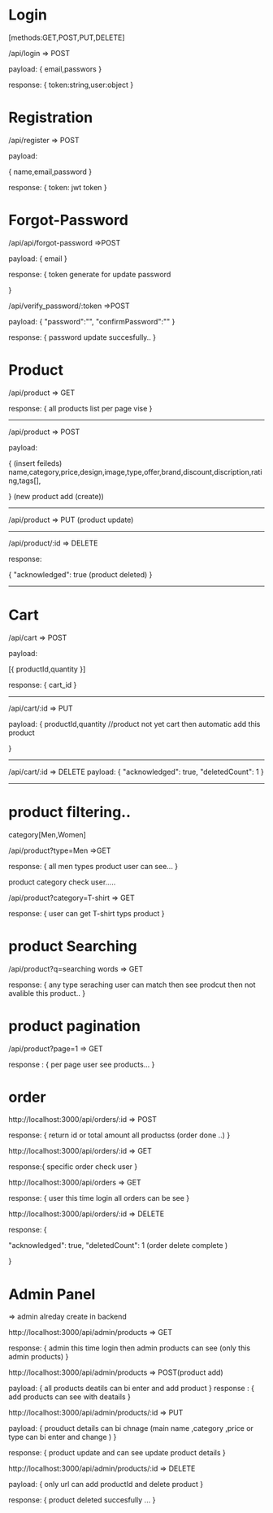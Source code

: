 # Login

[methods:GET,POST,PUT,DELETE]

/api/login => POST

payload:
{
email,passwors
}

response:
{
token:string,user:object
}

# Registration

/api/register => POST

payload:

{
name,email,password
}

response:
{
token: jwt token
}

# Forgot-Password

/api/api/forgot-password =>POST

payload:
{
email
}

response:
{
token generate for update password

}

/api/verify_password/:token =>POST

payload:
{
"password":"",
"confirmPassword":""
}

response:
{
password update succesfully..
}

# Product

/api/product => GET

response:
{
all products list per page vise
}

---

/api/product => POST

payload:

{
(insert feileds)
name,category,price,design,image,type,offer,brand,discount,discription,rating,tags[],

}
(new product add (create))

---

/api/product => PUT
(product update)

---

/api/product/:id => DELETE

response:

{
"acknowledged": true
(product deleted)
}

---

# Cart

/api/cart => POST

payload:

[{
productId,quantity
}]

response:
{
cart_id
}

---

/api/cart/:id => PUT

payload:
{
productId,quantity //product not yet cart then automatic add this product

}

---

/api/cart/:id => DELETE
payload:
{
"acknowledged": true,
"deletedCount": 1
}

---

# product filtering..

category[Men,Women]

/api/product?type=Men =>GET

response:
{
all men types product user can see...
}

product category check user.....

/api/product?category=T-shirt => GET

response:
{
user can get T-shirt typs product
}

# product Searching

/api/product?q=searching words => GET

response:
{
any type seraching user can match then see prodcut then
not avalible this product..
}

# product pagination

/api/product?page=1 => GET

response :
{
per page user see products...
}

# order

http://localhost:3000/api/orders/:id => POST

response:
{
return id or total amount all productss
(order done ..)
}

http://localhost:3000/api/orders/:id => GET

response:{
specific order check user
}

http://localhost:3000/api/orders => GET

response:
{
user this time login all orders can be see
}

http://localhost:3000/api/orders/:id => DELETE

response:
{

"acknowledged": true,
"deletedCount": 1
(order delete complete )

}

# Admin Panel

=> admin alreday create in backend

http://localhost:3000/api/admin/products => GET

response:
{
admin this time login then admin products can see (only this admin products)
}

http://localhost:3000/api/admin/products => POST(product add)

payload:
{
all products deatils can bi enter and add product
}
response :
{
add products can see with deatails
}

http://localhost:3000/api/admin/products/:id => PUT

payload:
{
prouduct details can bi chnage (main name ,category ,price or type can bi enter and change )
}

response:
{
product update and can see update product details
}

http://localhost:3000/api/admin/products/:id => DELETE

payload:
{
only url can add productId and delete product
}

response:
{
product deleted succesfully ...
}

